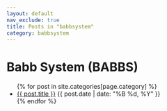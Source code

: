 ```yaml
---
layout: default
nav_exclude: true
title: Posts in "babbsystem"
category: babbsystem
---
```


<h1>Babb System (BABBS)</h1>
<ul>
  {% for post in site.categories[page.category] %}
    <li>
      <a href="{{ post.url | relative_url }}">{{ post.title }}</a>
      <span>{{ post.date | date: "%B %d, %Y" }}</span>
    </li>
  {% endfor %}
</ul>
